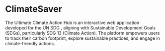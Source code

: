 # ClimateSaver
The Ultimate Climate Action Hub is an interactive web application developed for the UN SDG , aligning with Sustainable Development Goals (SDGs), particularly SDG 13 (Climate Action). The platform empowers users to track their carbon footprint, explore sustainable practices, and engage in climate-friendly actions.
